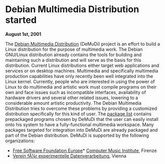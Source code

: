 
Debian Multimedia Distribution started
======================================


**August 1st, 2001**


The [Debian Multimedia
Distribution](http://www.demudi.org/) (DeMuDi) project is an effort to build a Linux
distribution for the purpose of multimedia work. The Debian GNU/Linux
distribution already contains the tools for building and maintaining
such a distribution and will serve as the basis for this distribution.
Current Linux distributions either target web applications and services
or on desktop machines. Multimedia and specifically multimedia
production capabilities have only recently been well integrated into the
Linux kernel.
Currently, people who are interested in using the power of Linux to do
multimedia and artistic work must compile programs on their own and face
issues such as incompatible interfaces, availability of hardware drivers
and several other related issues, lowering to a considerable amount
artistic productivity.
The Debian Multimedia Distribution tries to overcome these problems
by providing a customized distribution specifically for this kind of
user. The [package list](http://gige.xdv.org/pages/DeMuDi/pages/packages)
contains prepackaged programs chosen by DeMuDi that the user can easily
install onto his system to have a fully-functional multimedia workspace.
Many packages targeted for integration into DeMuDi are already packaged
and part of the Debian distribution.
DeMuDi is supported by the following organizations:
* [Free Software Foundation Europe](http://www.fsfeurope.org/)* [Computer Music Institute](http://www.centrotemporeale.it/), Firenze
 * [Verein fÃ¼r experimentelle Datenverarbeitung](http://www.xdv.org/), Vienna











